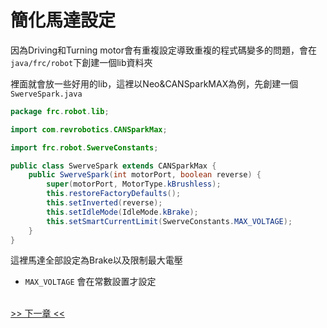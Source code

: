 <!-- title: Swerve 簡化馬達設定 -->
<!-- description: 控制 Swerve 底盤 -->
<!-- category: Swerve -->
<!-- tags: FRC8725 -->
<!-- published time: 2024/11/21 -->

# 簡化馬達設定
因為Driving和Turning motor會有重複設定導致重複的程式碼變多的問題，會在`java/frc/robot`下創建一個lib資料夾

裡面就會放一些好用的lib，這裡以Neo&CANSparkMAX為例，先創建一個`SwerveSpark.java`

```java
package frc.robot.lib;

import com.revrobotics.CANSparkMax;

import frc.robot.SwerveConstants;

public class SwerveSpark extends CANSparkMax {
    public SwerveSpark(int motorPort, boolean reverse) {
        super(motorPort, MotorType.kBrushless);
        this.restoreFactoryDefaults();
        this.setInverted(reverse);
        this.setIdleMode(IdleMode.kBrake);
        this.setSmartCurrentLimit(SwerveConstants.MAX_VOLTAGE);
    }
}
```

這裡馬達全部設定為Brake以及限制最大電壓

* `MAX_VOLTAGE` 會在常數設置才設定

<br>[>> 下一章 <<](?page=article&article=swerve_03)